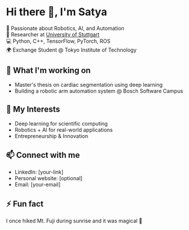# Hi there 👋, I'm Satya

🚀 Passionate about Robotics, AI, and Automation  
🔬 Researcher at [University of Stuttgart](https://www.uni-stuttgart.de/en/)  
💻 Python, C++, TensorFlow, PyTorch, ROS  
🌍 Exchange Student @ Tokyo Institute of Technology

## 🌱 What I'm working on
- Master's thesis on cardiac segmentation using deep learning
- Building a robotic arm automation system @ Bosch Software Campus

## 🧠 My Interests
- Deep learning for scientific computing
- Robotics + AI for real-world applications
- Entrepreneurship & Innovation

## 📫 Connect with me
- LinkedIn: [your-link]
- Personal website: [optional]
- Email: [your-email]

## ⚡ Fun fact
I once hiked Mt. Fuji during sunrise and it was magical 🌄
